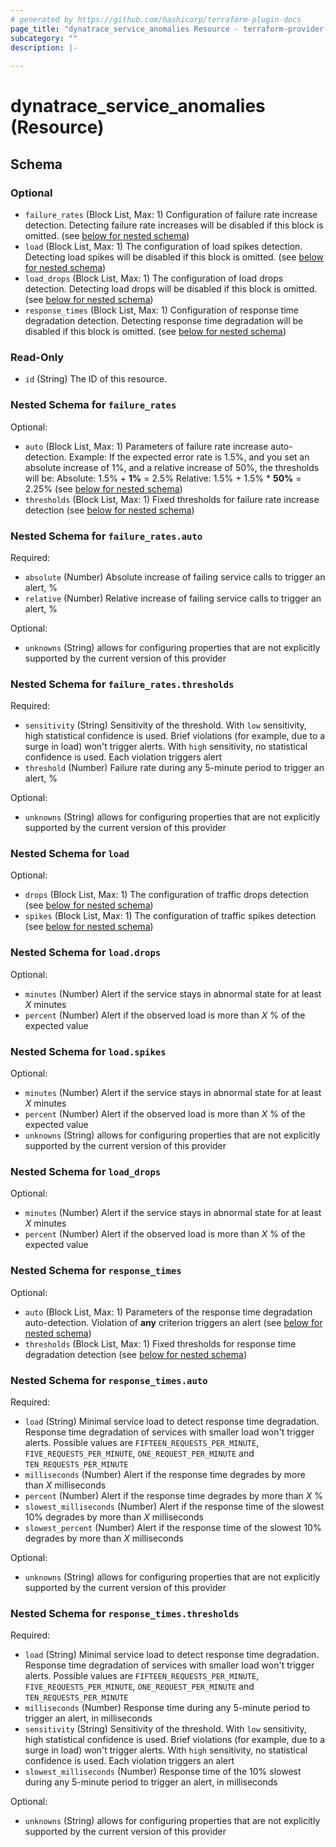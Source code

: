 ```yaml
---
# generated by https://github.com/hashicorp/terraform-plugin-docs
page_title: "dynatrace_service_anomalies Resource - terraform-provider-dynatrace"
subcategory: ""
description: |-
  
---
```


# dynatrace_service_anomalies (Resource)





<!-- schema generated by tfplugindocs -->
## Schema

### Optional

- `failure_rates` (Block List, Max: 1) Configuration of failure rate increase detection. Detecting failure rate increases will be disabled if this block is omitted. (see [below for nested schema](#nestedblock--failure_rates))
- `load` (Block List, Max: 1) The configuration of load spikes detection. Detecting load spikes will be disabled if this block is omitted. (see [below for nested schema](#nestedblock--load))
- `load_drops` (Block List, Max: 1) The configuration of load drops detection. Detecting load drops will be disabled if this block is omitted. (see [below for nested schema](#nestedblock--load_drops))
- `response_times` (Block List, Max: 1) Configuration of response time degradation detection. Detecting response time degradation will be disabled if this block is omitted. (see [below for nested schema](#nestedblock--response_times))

### Read-Only

- `id` (String) The ID of this resource.

<a id="nestedblock--failure_rates"></a>
### Nested Schema for `failure_rates`

Optional:

- `auto` (Block List, Max: 1) Parameters of failure rate increase auto-detection. Example: If the expected error rate is 1.5%, and you set an absolute increase of 1%, and a relative increase of 50%, the thresholds will be:  Absolute: 1.5% + **1%** = 2.5%  Relative: 1.5% + 1.5% * **50%** = 2.25% (see [below for nested schema](#nestedblock--failure_rates--auto))
- `thresholds` (Block List, Max: 1) Fixed thresholds for failure rate increase detection (see [below for nested schema](#nestedblock--failure_rates--thresholds))

<a id="nestedblock--failure_rates--auto"></a>
### Nested Schema for `failure_rates.auto`

Required:

- `absolute` (Number) Absolute increase of failing service calls to trigger an alert, %
- `relative` (Number) Relative increase of failing service calls to trigger an alert, %

Optional:

- `unknowns` (String) allows for configuring properties that are not explicitly supported by the current version of this provider


<a id="nestedblock--failure_rates--thresholds"></a>
### Nested Schema for `failure_rates.thresholds`

Required:

- `sensitivity` (String) Sensitivity of the threshold.  With `low` sensitivity, high statistical confidence is used. Brief violations (for example, due to a surge in load) won't trigger alerts.  With `high` sensitivity, no statistical confidence is used. Each violation triggers alert
- `threshold` (Number) Failure rate during any 5-minute period to trigger an alert, %

Optional:

- `unknowns` (String) allows for configuring properties that are not explicitly supported by the current version of this provider



<a id="nestedblock--load"></a>
### Nested Schema for `load`

Optional:

- `drops` (Block List, Max: 1) The configuration of traffic drops detection (see [below for nested schema](#nestedblock--load--drops))
- `spikes` (Block List, Max: 1) The configuration of traffic spikes detection (see [below for nested schema](#nestedblock--load--spikes))

<a id="nestedblock--load--drops"></a>
### Nested Schema for `load.drops`

Optional:

- `minutes` (Number) Alert if the service stays in abnormal state for at least *X* minutes
- `percent` (Number) Alert if the observed load is more than *X* % of the expected value


<a id="nestedblock--load--spikes"></a>
### Nested Schema for `load.spikes`

Optional:

- `minutes` (Number) Alert if the service stays in abnormal state for at least *X* minutes
- `percent` (Number) Alert if the observed load is more than *X* % of the expected value
- `unknowns` (String) allows for configuring properties that are not explicitly supported by the current version of this provider



<a id="nestedblock--load_drops"></a>
### Nested Schema for `load_drops`

Optional:

- `minutes` (Number) Alert if the service stays in abnormal state for at least *X* minutes
- `percent` (Number) Alert if the observed load is more than *X* % of the expected value


<a id="nestedblock--response_times"></a>
### Nested Schema for `response_times`

Optional:

- `auto` (Block List, Max: 1) Parameters of the response time degradation auto-detection. Violation of **any** criterion triggers an alert (see [below for nested schema](#nestedblock--response_times--auto))
- `thresholds` (Block List, Max: 1) Fixed thresholds for response time degradation detection (see [below for nested schema](#nestedblock--response_times--thresholds))

<a id="nestedblock--response_times--auto"></a>
### Nested Schema for `response_times.auto`

Required:

- `load` (String) Minimal service load to detect response time degradation. Response time degradation of services with smaller load won't trigger alerts. Possible values are `FIFTEEN_REQUESTS_PER_MINUTE`, `FIVE_REQUESTS_PER_MINUTE`, `ONE_REQUEST_PER_MINUTE` and `TEN_REQUESTS_PER_MINUTE`
- `milliseconds` (Number) Alert if the response time degrades by more than *X* milliseconds
- `percent` (Number) Alert if the response time degrades by more than *X* %
- `slowest_milliseconds` (Number) Alert if the response time of the slowest 10% degrades by more than *X* milliseconds
- `slowest_percent` (Number) Alert if the response time of the slowest 10% degrades by more than *X* milliseconds

Optional:

- `unknowns` (String) allows for configuring properties that are not explicitly supported by the current version of this provider


<a id="nestedblock--response_times--thresholds"></a>
### Nested Schema for `response_times.thresholds`

Required:

- `load` (String) Minimal service load to detect response time degradation. Response time degradation of services with smaller load won't trigger alerts. Possible values are `FIFTEEN_REQUESTS_PER_MINUTE`, `FIVE_REQUESTS_PER_MINUTE`, `ONE_REQUEST_PER_MINUTE` and `TEN_REQUESTS_PER_MINUTE`
- `milliseconds` (Number) Response time during any 5-minute period to trigger an alert, in milliseconds
- `sensitivity` (String) Sensitivity of the threshold.  With `low` sensitivity, high statistical confidence is used. Brief violations (for example, due to a surge in load) won't trigger alerts.  With `high` sensitivity, no statistical confidence is used. Each violation triggers an alert
- `slowest_milliseconds` (Number) Response time of the 10% slowest during any 5-minute period to trigger an alert, in milliseconds

Optional:

- `unknowns` (String) allows for configuring properties that are not explicitly supported by the current version of this provider


